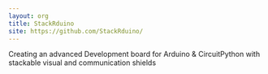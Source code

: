 ```yaml
---
layout: org
title: StackRduino
site: https://github.com/StackRduino/
---
```

Creating an advanced Development board for Arduino & CircuitPython with stackable visual and communication shields
